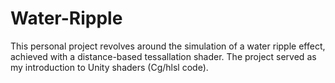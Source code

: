 # Water-Ripple
This personal project revolves around the simulation of a water ripple effect, achieved with a distance-based tessallation shader.
The project served as my introduction to Unity shaders (Cg/hlsl code).
